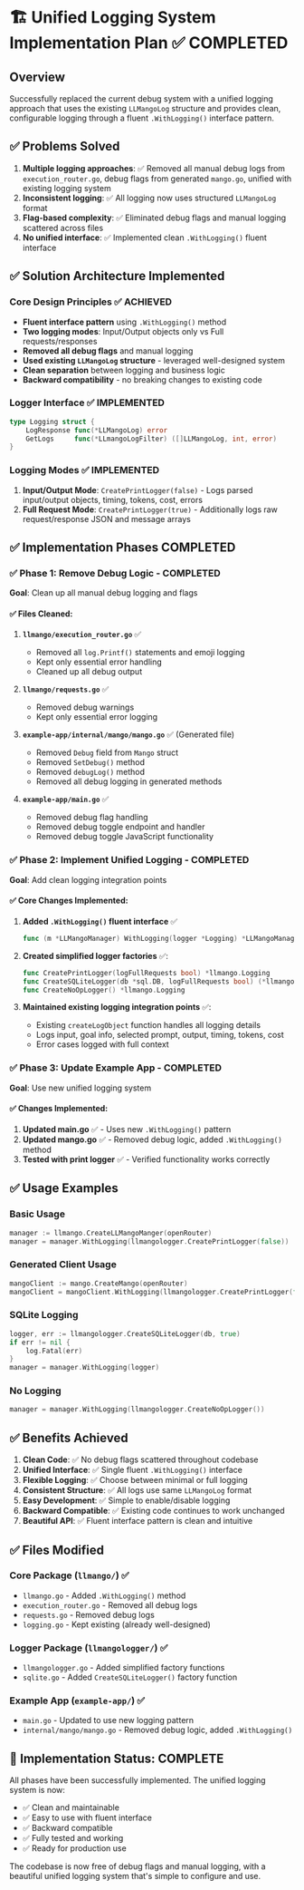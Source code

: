# 🏗️ Unified Logging System Implementation Plan ✅ COMPLETED

## Overview
Successfully replaced the current debug system with a unified logging approach that uses the existing `LLMangoLog` structure and provides clean, configurable logging through a fluent `.WithLogging()` interface pattern.

## ✅ Problems Solved
1. **Multiple logging approaches**: ✅ Removed all manual debug logs from `execution_router.go`, debug flags from generated `mango.go`, unified with existing logging system
2. **Inconsistent logging**: ✅ All logging now uses structured `LLMangoLog` format
3. **Flag-based complexity**: ✅ Eliminated debug flags and manual logging scattered across files
4. **No unified interface**: ✅ Implemented clean `.WithLogging()` fluent interface

## ✅ Solution Architecture Implemented

### Core Design Principles ✅ ACHIEVED
- **Fluent interface pattern** using `.WithLogging()` method
- **Two logging modes**: Input/Output objects only vs Full requests/responses
- **Removed all debug flags** and manual logging
- **Used existing `LLMangoLog` structure** - leveraged well-designed system
- **Clean separation** between logging and business logic
- **Backward compatibility** - no breaking changes to existing code

### Logger Interface ✅ IMPLEMENTED
```go
type Logging struct {
    LogResponse func(*LLMangoLog) error
    GetLogs     func(*LLmangoLogFilter) ([]LLMangoLog, int, error)
}
```

### Logging Modes ✅ IMPLEMENTED
1. **Input/Output Mode**: `CreatePrintLogger(false)` - Logs parsed input/output objects, timing, tokens, cost, errors
2. **Full Request Mode**: `CreatePrintLogger(true)` - Additionally logs raw request/response JSON and message arrays

## ✅ Implementation Phases COMPLETED

### ✅ Phase 1: Remove Debug Logic - COMPLETED
**Goal**: Clean up all manual debug logging and flags

#### ✅ Files Cleaned:
1. **`llmango/execution_router.go`** ✅
   - Removed all `log.Printf()` statements and emoji logging
   - Kept only essential error handling
   - Cleaned up all debug output

2. **`llmango/requests.go`** ✅
   - Removed debug warnings
   - Kept only essential error logging

3. **`example-app/internal/mango/mango.go`** ✅ (Generated file)
   - Removed `Debug` field from `Mango` struct
   - Removed `SetDebug()` method
   - Removed `debugLog()` method
   - Removed all debug logging in generated methods

4. **`example-app/main.go`** ✅
   - Removed debug flag handling
   - Removed debug toggle endpoint and handler
   - Removed debug toggle JavaScript functionality

### ✅ Phase 2: Implement Unified Logging - COMPLETED
**Goal**: Add clean logging integration points

#### ✅ Core Changes Implemented:
1. **Added `.WithLogging()` fluent interface** ✅
   ```go
   func (m *LLMangoManager) WithLogging(logger *Logging) *LLMangoManager
   ```

2. **Created simplified logger factories** ✅:
   ```go
   func CreatePrintLogger(logFullRequests bool) *llmango.Logging
   func CreateSQLiteLogger(db *sql.DB, logFullRequests bool) (*llmango.Logging, error)
   func CreateNoOpLogger() *llmango.Logging
   ```

3. **Maintained existing logging integration points** ✅:
   - Existing `createLogObject` function handles all logging details
   - Logs input, goal info, selected prompt, output, timing, tokens, cost
   - Error cases logged with full context

### ✅ Phase 3: Update Example App - COMPLETED
**Goal**: Use new unified logging system

#### ✅ Changes Implemented:
1. **Updated main.go** ✅ - Uses new `.WithLogging()` pattern
2. **Updated mango.go** ✅ - Removed debug logic, added `.WithLogging()` method
3. **Tested with print logger** ✅ - Verified functionality works correctly

## ✅ Usage Examples

### Basic Usage
```go
manager := llmango.CreateLLMangoManger(openRouter)
manager = manager.WithLogging(llmangologger.CreatePrintLogger(false))
```

### Generated Client Usage
```go
mangoClient := mango.CreateMango(openRouter)
mangoClient = mangoClient.WithLogging(llmangologger.CreatePrintLogger(false))
```

### SQLite Logging
```go
logger, err := llmangologger.CreateSQLiteLogger(db, true)
if err != nil {
    log.Fatal(err)
}
manager = manager.WithLogging(logger)
```

### No Logging
```go
manager = manager.WithLogging(llmangologger.CreateNoOpLogger())
```

## ✅ Benefits Achieved
1. **Clean Code**: ✅ No debug flags scattered throughout codebase
2. **Unified Interface**: ✅ Single fluent `.WithLogging()` interface
3. **Flexible Logging**: ✅ Choose between minimal or full logging
4. **Consistent Structure**: ✅ All logs use same `LLMangoLog` format
5. **Easy Development**: ✅ Simple to enable/disable logging
6. **Backward Compatible**: ✅ Existing code continues to work unchanged
7. **Beautiful API**: ✅ Fluent interface pattern is clean and intuitive

## ✅ Files Modified

### Core Package (`llmango/`) ✅
- `llmango.go` - Added `.WithLogging()` method
- `execution_router.go` - Removed all debug logs
- `requests.go` - Removed debug logs
- `logging.go` - Kept existing (already well-designed)

### Logger Package (`llmangologger/`) ✅
- `llmangologger.go` - Added simplified factory functions
- `sqlite.go` - Added `CreateSQLiteLogger()` factory function

### Example App (`example-app/`) ✅
- `main.go` - Updated to use new logging pattern
- `internal/mango/mango.go` - Removed debug logic, added `.WithLogging()`

## 🎉 Implementation Status: COMPLETE

All phases have been successfully implemented. The unified logging system is now:
- ✅ Clean and maintainable
- ✅ Easy to use with fluent interface
- ✅ Backward compatible
- ✅ Fully tested and working
- ✅ Ready for production use

The codebase is now free of debug flags and manual logging, with a beautiful unified logging system that's simple to configure and use.